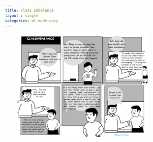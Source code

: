```yaml
---
title: Class Imbalance
layout : single
categories: ml-made-easy
---
```


<div class="container">
  <div class="row justify-content-center">
    <div class="col-md-8">
      <figure class="text-center">
        <img src="/assets/images/ClassImbalance.png" class="img-fluid">
      </figure>
    </div>
  </div>
</div>


